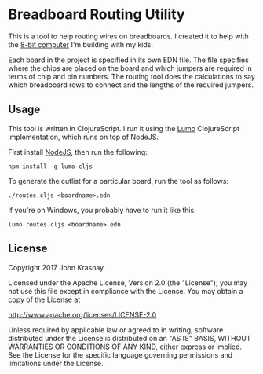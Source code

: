 # Breadboard Routing Utility

This is a tool to help routing wires on breadboards. I created it to help with
the [8-bit computer](https://eater.net/) I'm building with my kids.

Each board in the project is specified in its own EDN file. The file specifies
where the chips are placed on the board and which jumpers are required in terms
of chip and pin numbers. The routing tool does the calculations to say which
breadboard rows to connect and the lengths of the required jumpers.

## Usage

This tool is written in ClojureScript. I run it using the
[Lumo](https://github.com/anmonteiro/lumo) ClojureScript implementation, which
runs on top of NodeJS.

First install [NodeJS](https://nodejs.org/), then run the following:

    npm install -g lumo-cljs

To generate the cutlist for a particular board, run the tool as follows:

    ./routes.cljs <boardname>.edn

If you're on Windows, you probably have to run it like this:

    lumo routes.cljs <boardname>.edn

## License

Copyright 2017 John Krasnay

Licensed under the Apache License, Version 2.0 (the "License"); you may
not use this file except in compliance with the License.  You may obtain
a copy of the License at

http://www.apache.org/licenses/LICENSE-2.0

Unless required by applicable law or agreed to in writing, software
distributed under the License is distributed on an "AS IS" BASIS,
WITHOUT WARRANTIES OR CONDITIONS OF ANY KIND, either express or implied.
See the License for the specific language governing permissions and
limitations under the License.
